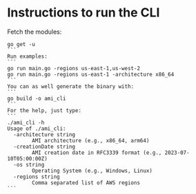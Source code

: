 # Instructions to run the CLI

Fetch the modules:
````
go get -u
```
Run examples:
```
go run main.go -regions us-east-1,us-west-2
go run main.go -regions us-east-1 -architecture x86_64
```
You can as well generate the binary with:
```
go build -o ami_cli
```
For the help, just type:
```
./ami_cli -h
Usage of ./ami_cli:
  -architecture string
        AMI architecture (e.g., x86_64, arm64)
  -creationDate string
        AMI creation date in RFC3339 format (e.g., 2023-07-10T05:00:00Z)
  -os string
        Operating System (e.g., Windows, Linux)
  -regions string
        Comma separated list of AWS regions
```